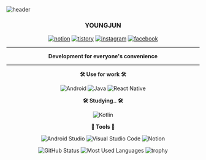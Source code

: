 ![header](https://capsule-render.vercel.app/api?type=Waving&color=timeGradient&height=350&section=header&text=youngjun%&fontSize=90)

<div align="center">

### YOUNGJUN
[![notion](https://img.shields.io/badge/Notion-black?style=flat-square&logo=Notion&logoColor=white)](https://parallel-flax-a90.notion.site/f2b981bd6ad54678aecd083eebb7b8ec) 
[![tistory](https://img.shields.io/badge/Tistory-EE5205?style=flat-square&logo=Tistory&logoColor=white)](https://yevi.tistory.com) 
[![instagram](https://img.shields.io/badge/Instagram-E4405F?style=flat-square&logo=Instagram&logoColor=white)](https://www.instagram.com/mobile_yj_04)
[![facebook](https://img.shields.io/badge/Facebook-1877F2?style=flat-square&logo=Facebook&logoColor=white)](https://www.facebook.com/profile.php?id=100011956212947)
  
---
  
<b>Development for everyone's convenience</b>

---
</div>



<div align="center">

**🛠 Use for work 🛠**

![Android](https://img.shields.io/badge/Android-3DDC84?style=flat-square&logo=Android&logoColor=white)
![Java](https://img.shields.io/badge/Java-007396?style=flat-square&logo=Java&logoColor=white)
![React Native](https://img.shields.io/badge/ReactNative-1C2C4C?style=flat-square&logo=React&logoColor=white)
  
**🛠 Studying.. 🛠**

![Kotlin](https://img.shields.io/badge/Kotlin-7F52FF?style=flat-square&logo=Kotlin&logoColor=white)
  
**🔩 Tools 🔩**

![Android Studio](https://img.shields.io/badge/AndroidStudio-3DDC84?style=flat-square&logo=AndroidStudio&logoColor=white)
![Visual Studio Code](https://img.shields.io/badge/VisualStudioCode-007ACC?style=flat-square&logo=Visual-Studio-Code&logoColor=white)
![Notion](https://img.shields.io/badge/Notion-000000?style=flat-square&logo=Notion&logoColor=white)

  
</div>
<div align="center">

![GitHub Status](https://github-readme-stats.vercel.app/api?username=yevi04&theme=dracula&exclude_repo=Computer-Science-Engineering&layout=compact&langs_count=10)
![Most Used Languages](https://github-readme-stats.vercel.app/api/top-langs/?username=yevi04&theme=dracula&exclude_repo=Computer-Science-Engineering&layout=compact&langs_count=10)
![trophy](https://github-profile-trophy.vercel.app/?username=yevi04&theme=chalk&row=1&column=7&margin-w=10)

</div>
